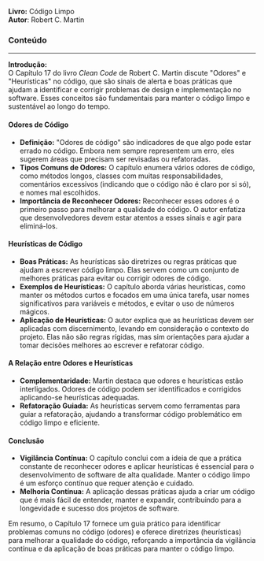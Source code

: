 **Livro:** Código Limpo<br>
**Autor**: Robert C. Martin

### Conteúdo
---

**Introdução:**  
O Capítulo 17 do livro *Clean Code* de Robert C. Martin discute "Odores" e "Heurísticas" no código, que são sinais de alerta e boas práticas que ajudam a identificar e corrigir problemas de design e implementação no software. Esses conceitos são fundamentais para manter o código limpo e sustentável ao longo do tempo.

#### Odores de Código
- **Definição:** "Odores de código" são indicadores de que algo pode estar errado no código. Embora nem sempre representem um erro, eles sugerem áreas que precisam ser revisadas ou refatoradas.
- **Tipos Comuns de Odores:** O capítulo enumera vários odores de código, como métodos longos, classes com muitas responsabilidades, comentários excessivos (indicando que o código não é claro por si só), e nomes mal escolhidos.
- **Importância de Reconhecer Odores:** Reconhecer esses odores é o primeiro passo para melhorar a qualidade do código. O autor enfatiza que desenvolvedores devem estar atentos a esses sinais e agir para eliminá-los.

#### Heurísticas de Código
- **Boas Práticas:** As heurísticas são diretrizes ou regras práticas que ajudam a escrever código limpo. Elas servem como um conjunto de melhores práticas para evitar ou corrigir odores de código.
- **Exemplos de Heurísticas:** O capítulo aborda várias heurísticas, como manter os métodos curtos e focados em uma única tarefa, usar nomes significativos para variáveis e métodos, e evitar o uso de números mágicos.
- **Aplicação de Heurísticas:** O autor explica que as heurísticas devem ser aplicadas com discernimento, levando em consideração o contexto do projeto. Elas não são regras rígidas, mas sim orientações para ajudar a tomar decisões melhores ao escrever e refatorar código.

#### A Relação entre Odores e Heurísticas
- **Complementaridade:** Martin destaca que odores e heurísticas estão interligados. Odores de código podem ser identificados e corrigidos aplicando-se heurísticas adequadas.
- **Refatoração Guiada:** As heurísticas servem como ferramentas para guiar a refatoração, ajudando a transformar código problemático em código limpo e eficiente.

#### Conclusão
- **Vigilância Contínua:** O capítulo conclui com a ideia de que a prática constante de reconhecer odores e aplicar heurísticas é essencial para o desenvolvimento de software de alta qualidade. Manter o código limpo é um esforço contínuo que requer atenção e cuidado.
- **Melhoria Contínua:** A aplicação dessas práticas ajuda a criar um código que é mais fácil de entender, manter e expandir, contribuindo para a longevidade e sucesso dos projetos de software.

Em resumo, o Capítulo 17 fornece um guia prático para identificar problemas comuns no código (odores) e oferece diretrizes (heurísticas) para melhorar a qualidade do código, reforçando a importância da vigilância contínua e da aplicação de boas práticas para manter o código limpo.